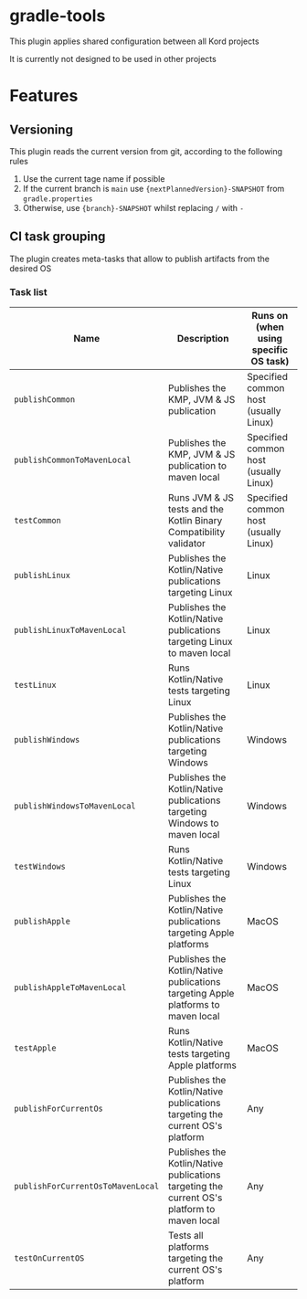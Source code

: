 # gradle-tools

This plugin applies shared configuration between all Kord projects

It is currently not designed to be used in other projects

# Features

## Versioning

This plugin reads the current version from git, according to the following rules

1. Use the current tage name if possible
2. If the current branch is `main` use `{nextPlannedVersion}-SNAPSHOT` from `gradle.properties`
3. Otherwise, use `{branch}-SNAPSHOT` whilst replacing `/` with `-`

## CI task grouping

The plugin creates meta-tasks that allow to publish artifacts from the desired OS

### Task list

| Name                              | Description                                                                                     | Runs on (when using specific OS task) |
|-----------------------------------|-------------------------------------------------------------------------------------------------|---------------------------------------|
| `publishCommon`                   | Publishes the KMP, JVM & JS publication                                                         | Specified common host (usually Linux) |
| `publishCommonToMavenLocal`       | Publishes the KMP, JVM & JS publication to maven local                                          | Specified common host (usually Linux) |
| `testCommon`                      | Runs JVM & JS tests and the Kotlin Binary Compatibility validator                               | Specified common host (usually Linux) |
| `publishLinux`                    | Publishes the Kotlin/Native publications targeting Linux                                        | Linux                                 |
| `publishLinuxToMavenLocal`        | Publishes the Kotlin/Native publications targeting Linux to maven local                         | Linux                                 |
| `testLinux`                       | Runs Kotlin/Native tests targeting Linux                                                        | Linux                                 |
| `publishWindows`                  | Publishes the Kotlin/Native publications targeting Windows                                      | Windows                               |
| `publishWindowsToMavenLocal`      | Publishes the Kotlin/Native publications targeting Windows to maven local                       | Windows                               |
| `testWindows`                     | Runs Kotlin/Native tests targeting Linux                                                        | Windows                               |
| `publishApple`                    | Publishes the Kotlin/Native publications targeting Apple platforms                              | MacOS                                 |
| `publishAppleToMavenLocal`        | Publishes the Kotlin/Native publications targeting Apple platforms to maven local               | MacOS                                 |
| `testApple`                       | Runs Kotlin/Native tests targeting Apple platforms                                              | MacOS                                 |
| `publishForCurrentOs`             | Publishes the Kotlin/Native publications targeting the current OS's platform                    | Any                                   |
| `publishForCurrentOsToMavenLocal` | Publishes the Kotlin/Native publications targeting the current OS's platform     to maven local | Any                                   |
| `testOnCurrentOS`                 | Tests all platforms targeting the current OS's platform                                         | Any                                   |

